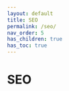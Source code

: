 ```yaml
---
layout: default
title: SEO
permalink: /seo/
nav_order: 5
has_children: true
has_toc: true
---
```


# SEO
